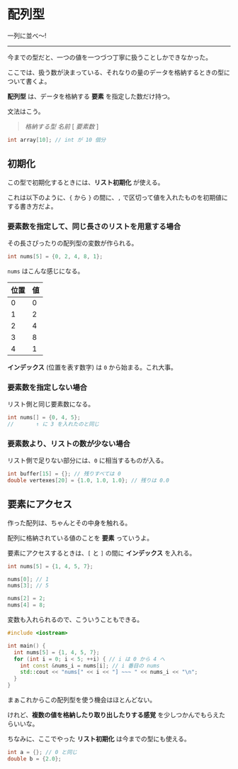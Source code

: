 # 配列型

一列に並べ〜!

---

今までの型だと、一つの値を一つづつ丁寧に扱うことしかできなかった。

ここでは、扱う数が決まっている、それなりの量のデータを格納するときの型について書くよ。

**配列型** は、データを格納する **要素** を指定した数だけ持つ。

文法はこう。

> *格納する型* *名前* \[ *要素数* ]

```cpp
int array[10]; // int が 10 個分
```


## 初期化

この型で初期化するときには、**リスト初期化** が使える。

これは以下のように、`{` から `}` の間に、`,` で区切って値を入れたものを初期値にする書き方だよ。


### 要素数を指定して、同じ長さのリストを用意する場合

その長さぴったりの配列型の変数が作られる。

```cpp
int nums[5] = {0, 2, 4, 8, 1};
```

`nums` はこんな感じになる。

| 位置 | 値  |
| ---- | --- |
| 0    | 0   |
| 1    | 2   |
| 2    | 4   |
| 3    | 8   |
| 4    | 1   |

**インデックス** (位置を表す数字) は `0` から始まる。これ大事。


### 要素数を指定しない場合

リスト側と同じ要素数になる。

```cpp
int nums[] = {0, 4, 5};
//       ↑ に 3 を入れたのと同じ
```


### 要素数より、リストの数が少ない場合

リスト側で足りない部分には、`0` に相当するものが入る。

```cpp
int buffer[15] = {}; // 残りすべては 0
double vertexes[20] = {1.0, 1.0, 1.0}; // 残りは 0.0
```


## 要素にアクセス

作った配列は、ちゃんとその中身を触れる。

配列に格納されている値のことを **要素** っていうよ。

要素にアクセスするときは、`[` と `]` の間に **インデックス** を入れる。

```cpp
int nums[5] = {1, 4, 5, 7};

nums[0]; // 1
nums[3]; // 5

nums[2] = 2;
nums[4] = 8;
```

変数も入れられるので、こういうこともできる。

```cpp
#include <iostream>

int main() {
  int nums[5] = {1, 4, 5, 7};
  for (int i = 0; i < 5; ++i) { // i は 0 から 4 へ
    int const &nums_i = nums[i]; // i 番目の nums
    std::cout << "nums[" << i << "] ~~~ " << nums_i << "\n";
  }
}
```

まぁこれからこの配列型を使う機会はほとんどない。

けれど、**複数の値を格納したり取り出したりする感覚** を少しつかんでもらえたらいいな。


ちなみに、ここでやった **リスト初期化** は今までの型にも使える。

```cpp
int a = {}; // 0 と同じ
double b = {2.0};
```
